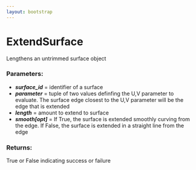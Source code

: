```yaml
---
layout: bootstrap
---
```


# ExtendSurface

Lengthens an untrimmed surface object
          

### Parameters:

- ***surface_id*** = identifier of a surface
- ***parameter*** = tuple of two values definfing the U,V parameter to evaluate.
  The surface edge closest to the U,V parameter will be the edge that is
  extended
- ***length*** = amount to extend to surface
- ***smooth[opt]*** = If True, the surface is extended smoothly curving from the
  edge. If False, the surface is extended in a straight line from the edge
        

### Returns:


True or False indicating success or failure
        



